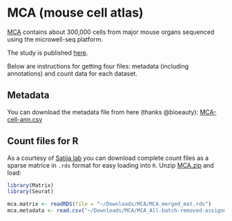 # MCA (mouse cell atlas)

[MCA](http://tabula-muris.ds.czbiohub.org/) contains about 300,000 cells from major mouse organs sequenced using the microwell-seq platform.

The study is published [here](https://www.cell.com/cell/abstract/S0092-8674(18)30116-8).

Below are instructions for getting four files: metadata (including annotations) and count data for each dataset.

## Metadata

You can download the metadata file from here (thanks @bioeauty):
[MCA-cell-ann.csv](https://github.com/czbiohub/tabula-muris-vignettes/blob/master/data/TM_droplet_metadata.csv?raw=true)

## Count files for R

As a courtesy of [Satija lab](http://satijalab.org/seurat/mca.html) you can download complete count files as a sparse matrice in `.rds` format for easy loading into `R`. Unzip [MCA.zip](https://www.dropbox.com/s/8d8t4od38oojs6i/MCA.zip?dl=1) and load:

```R
library(Matrix)
library(Seurat)

mca.matrix <- readRDS(file = "~/Downloads/MCA/MCA_merged_mat.rds")
mca.metadata <- read.csv("~/Downloads/MCA/MCA_All-batch-removed-assignments.csv", row.names = 1)
```
